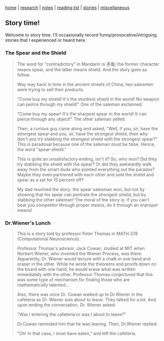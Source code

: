 [home](./index.html)  |  [research](./research.html)  |  [notes](./notes.html)  |  [reading list](./reading_list.html)  |  [stories](./story.html)  |  [miscellaneous](./miscellaneous.html)

## Story time!

Welcome to story time. I'll occasionally record funny/provocative/intriguing stories that I experienced or heard here. 


### The Spear and the Shield
> The word for "contradictory" in Mandarin is 矛盾; the former character means spear, and the latter means shield. And the story goes as follow.
> 
> Way way back in time in the ancient streets of China, two salesmen were trying to sell their products. 
> 
> "Come buy my shield! It's the sturdiest shield in the world! No weapon can peirce through my shield!" One of the saleman exclaimed.
> 
> "Come buy my spear! It's the sharpest spear in the world! It can pierce through any object!" The other saleman yelled.
> 
> Then, a curious guy came along and asked, "Well, if you, sir, have the strongest spear and you, sir, have the strongest shield, then why don't you try stabbing the strongest shield with the strongest spear?" This is paradoxal because one of the saleman must be false. Hence, the word "spear-shield." 
> 
> This is quite an unsatisfactory ending, isn't it? So, who won? Did they try stabbing the shield with the spear? Or did they awkwardly walk away from the smart dude who pointed everything out the paradox? Maybe they even partnered with each other and sold the shield and spear as a set for 15 percent off? 
> 
> My dad resolved the story: the spear salesman won, but not by showing that his spear can pentrate the strongest shield, but by stabbing the other saleman! The moral of the story is: if you can't beat you competitor through proper means, do it through an improper means! 


### Dr.Wiener's Lunch
> This is a story told by professor Peter Thomas in MATH 378 (Computational Neuroscience).
> 
> Professor Thomas's advisor, Jack Cowan, studied at MIT when Norbert Wiener, who invented the Wiener Process, was there. Apparently, Dr. Wiener would lecture with a  chalk in one hand and eraser in the other. While he wrote the theorems and proofs down on the board with one hand, he would erase what was written immediately with the other. Professor Thomas conjectured that this was some type of mechanism for finding those who are mathematically talented...
> 
> Also, there was once Dr. Cowan walked up to Dr.Wiener in the cafeteria as Dr. Wiener was about to leave. They talked for a bit. And upon ending the conversation, Dr. Wiener asked:
> 
> "Was I entering the cafeteria or was I about to leave?"
> 
> Dr.Cowan reminded him that he was leaving. Then, Dr.Wiener replied:
> 
> "Oh! In that case, I must have eaten," and left the cafeteria.
